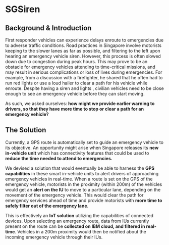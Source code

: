 # **SGSiren**

## **Background & Introduction**
First responder vehicles can experience delays enroute to emergencies due to adverse traffic conditions. Road practices in Singapore involve motorists keeping to the slower lanes as far as possible, and filtering to the left upon hearing an emergency  vehicle siren. However, this process is often slowed down due to congestion during peak hours. This may prove to be an obstacle for emergency vehicles attending to time-critical missions, and may result in serious complications or loss of lives during emergencies. 
For example, from a discussion with a firefighter, he shared that he often had to run red lights or use a loud hailer to clear a path for his vehicle while enroute. Despite having a siren and lights , civilian vehicles need to be close enough to see an emergency vehicle before they can start moving. 

As such, we asked ourselves: **how might we provide earlier warning to drivers, so that they have more time to stop or clear a path for an emergency vehicle?**

## **The Solution**
Currently, a GPS route is automatically set to guide an emergency vehicle to its objective. An opportunity might arise when Singapore releases its **new in-vehicle unit** which has connectivity features that could be used to **reduce the time needed to attend to emergencies.** 

We devised a solution that would eventually be able to harness the **GPS capabilities** in these smart in-vehicle units to alert drivers of approaching emergency vehicles in real-time. When a route is set on the GPS of the emergency vehicle, motorists in the proximity (within 200m) of the vehicles would get an **alert on the IU** to move to a particular lane, depending on the movement of the emergency vehicle. This would clear the path for emergency services ahead of time and provide motorists with **more time to safely filter out of the emergency lane**.

This is effectively an **IoT solution** utilizing the capabilities of connected devices. Upon selecting an emergency route, data from IUs currently present on the route can be **collected on IBM cloud, and filtered in real-time**. Vehicles in a 200m proximity would then be notified about the incoming emergency vehicle through their IUs.
